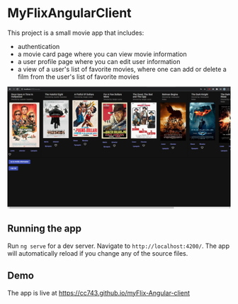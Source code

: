 # MyFlixAngularClient

This project is a small movie app that includes:
- authentication
- a movie card page where you can view movie information 
- a user profile page where you can edit user information
- a view of a user's list of favorite movies, where one can add or delete a film from the user's list of favorite movies

![Snip of Angular App](/docs/assets/Snip4_angularApp.PNG) 

## Running the app

Run `ng serve` for a dev server. Navigate to `http://localhost:4200/`. The app will automatically reload if you change any of the source files.

## Demo

The app is live at https://cc743.github.io/myFlix-Angular-client
